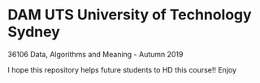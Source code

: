 # DAM UTS University of Technology Sydney
36106 Data, Algorithms and Meaning - Autumn 2019

I hope this repository helps future students to HD this course!!
Enjoy
